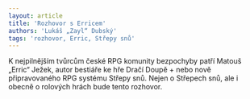 ```yaml
---
layout: article
title: 'Rozhovor s Erricem'
authors: 'Lukáš „Zayl“ Dubský'
tags: 'rozhovor, Erric, Střepy snů'
---
```


K nejpilnějším tvůrcům české RPG komunity bezpochyby patří
Matouš „Erric“ Ježek, autor bestiáře ke hře Dračí Doupě + nebo nově připravovaného
RPG systému Střepy snů. Nejen o Střepech snů, ale i obecně o rolových hrách bude tento rozhovor.
